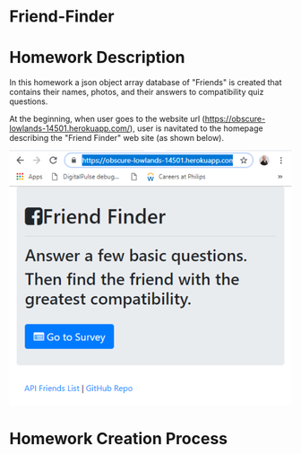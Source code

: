 # Friend-Finder

# Homework Description

In this homework a json object array database of "Friends" is created that contains their names, photos, and their answers to compatibility quiz questions.

At the beginning, when user goes to the website url (https://obscure-lowlands-14501.herokuapp.com/), user is navitated to the homepage describing the "Friend Finder" web site (as shown below).

![home page](home.PNG)

# Homework Creation Process